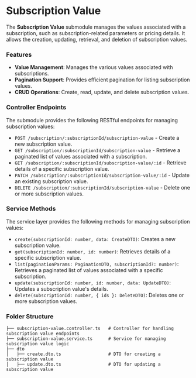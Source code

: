 # Subscription Value

The **Subscription Value** submodule manages the values associated with a subscription, such as subscription-related parameters or pricing details. It allows the creation, updating, retrieval, and deletion of subscription values.

### Features

- **Value Management**: Manages the various values associated with subscriptions.
- **Pagination Support**: Provides efficient pagination for listing subscription values.
- **CRUD Operations**: Create, read, update, and delete subscription values.

### Controller Endpoints

The submodule provides the following RESTful endpoints for managing subscription values:

- `POST /subscription/:subscriptionId/subscription-value` - Create a new subscription value.
- `GET /subscription/:subscriptionId/subscription-value` - Retrieve a paginated list of values associated with a subscription.
- `GET /subscription/:subscriptionId/subscription-value/:id` - Retrieve details of a specific subscription value.
- `PATCH /subscription/:subscriptionId/subscription-value/:id` - Update an existing subscription value.
- `DELETE /subscription/:subscriptionId/subscription-value` - Delete one or more subscription values.

### Service Methods

The service layer provides the following methods for managing subscription values:

- `create(subscriptionId: number, data: CreateDTO)`: Creates a new subscription value.
- `get(subscriptionId: number, id: number)`: Retrieves details of a specific subscription value.
- `list(paginationParams: PaginationDTO, subscriptionId?: number)`: Retrieves a paginated list of values associated with a specific subscription.
- `update(subscriptionId: number, id: number, data: UpdateDTO)`: Updates a subscription value's details.
- `delete(subscriptionId: number, { ids }: DeleteDTO)`: Deletes one or more subscription values.

### Folder Structure

```plaintext
├── subscription-value.controller.ts   # Controller for handling subscription value endpoints
├── subscription-value.service.ts      # Service for managing subscription value logic
├── dto
│   ├── create.dto.ts                  # DTO for creating a subscription value
│   ├── update.dto.ts                  # DTO for updating a subscription value
```
